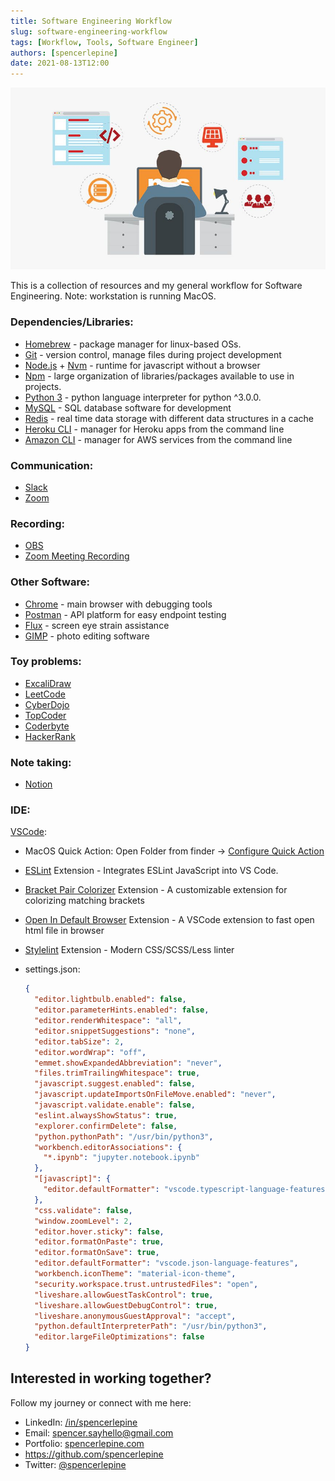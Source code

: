 ```yaml
---
title: Software Engineering Workflow
slug: software-engineering-workflow
tags: [Workflow, Tools, Software Engineer]
authors: [spencerlepine]
date: 2021-08-13T12:00
---
```


![Blog Post Thumbnail](./thumbnail.jpg)

This is a collection of resources and my general workflow for Software Engineering. Note: workstation is running MacOS.

### **Dependencies/Libraries:**

- [Homebrew](https://brew.sh/) - package manager for linux-based OSs.
- [Git](https://git-scm.com/downloads) - version control, manage files during project development
- [Node.js](https://nodejs.org/en/download/) + [Nvm](https://github.com/nvm-sh/nvm) - runtime for javascript without a browser
- [Npm](https://docs.npmjs.com/downloading-and-installing-node-js-and-npm) - large organization of libraries/packages available to use in projects.
- [Python 3](https://www.python.org/downloads/) - python language interpreter for python ^3.0.0.
- [MySQL](https://www.mysql.com/products/workbench/) - SQL database software for development
- [Redis](https://redis.io/) - real time data storage with different data structures in a cache
- [Heroku CLI](https://devcenter.heroku.com/articles/heroku-cli) - manager for Heroku apps from the command line
- [Amazon CLI](https://aws.amazon.com/cli/) - manager for AWS services from the command line

### **Communication:**

- [Slack](https://slack.com/)
- [Zoom](https://zoom.us/)

### **Recording:**

- [OBS](https://obsproject.com/)
- [Zoom Meeting Recording](https://zoom.us/)

### **Other Software:**

- [Chrome](https://www.google.com/chrome/) - main browser with debugging tools
- [Postman](https://www.postman.com/) - API platform for easy endpoint testing
- [Flux](https://justgetflux.com/) - screen eye strain assistance
- [GIMP](https://www.gimp.org/) - photo editing software

### **Toy problems:**

- [ExcaliDraw](https://excalidraw.com/)
- [LeetCode](https://leetcode.com/)
- [CyberDojo](https://cyber-dojo.org/creator/home)
- [TopCoder](https://www.topcoder.com/)
- [Coderbyte](https://coderbyte.com/)
- [HackerRank](https://www.hackerrank.com/)

### **Note taking:**

- [Notion](https://www.notion.so/)

### **IDE:**

[VSCode](https://code.visualstudio.com/download):

- MacOS Quick Action: Open Folder from finder -> [Configure Quick Action](https://stackoverflow.com/questions/64040393/open-a-folder-in-vscode-through-finder-in-macos)
- [ESLint](https://marketplace.visualstudio.com/items?itemName=dbaeumer.vscode-eslint) Extension - Integrates ESLint JavaScript into VS Code.
- [Bracket Pair Colorizer](https://marketplace.visualstudio.com/items?itemName=CoenraadS.bracket-pair-colorizer) Extension - A customizable extension for colorizing matching
  brackets
- [Open In Default Browser](https://marketplace.visualstudio.com/items?itemName=peakchen90.open-html-in-browser) Extension - A VSCode extension to fast open html file in browser
- [Stylelint](https://marketplace.visualstudio.com/items?itemName=stylelint.vscode-stylelint) Extension - Modern CSS/SCSS/Less linter
- settings.json:

  ```json
  {
    "editor.lightbulb.enabled": false,
    "editor.parameterHints.enabled": false,
    "editor.renderWhitespace": "all",
    "editor.snippetSuggestions": "none",
    "editor.tabSize": 2,
    "editor.wordWrap": "off",
    "emmet.showExpandedAbbreviation": "never",
    "files.trimTrailingWhitespace": true,
    "javascript.suggest.enabled": false,
    "javascript.updateImportsOnFileMove.enabled": "never",
    "javascript.validate.enable": false,
    "eslint.alwaysShowStatus": true,
    "explorer.confirmDelete": false,
    "python.pythonPath": "/usr/bin/python3",
    "workbench.editorAssociations": {
      "*.ipynb": "jupyter.notebook.ipynb"
    },
    "[javascript]": {
      "editor.defaultFormatter": "vscode.typescript-language-features"
    },
    "css.validate": false,
    "window.zoomLevel": 2,
    "editor.hover.sticky": false,
    "editor.formatOnPaste": true,
    "editor.formatOnSave": true,
    "editor.defaultFormatter": "vscode.json-language-features",
    "workbench.iconTheme": "material-icon-theme",
    "security.workspace.trust.untrustedFiles": "open",
    "liveshare.allowGuestTaskControl": true,
    "liveshare.allowGuestDebugControl": true,
    "liveshare.anonymousGuestApproval": "accept",
    "python.defaultInterpreterPath": "/usr/bin/python3",
    "editor.largeFileOptimizations": false
  }
  ```

## **Interested in working together?**

Follow my journey or connect with me here:

- LinkedIn: [/in/spencerlepine](https://www.linkedin.com/in/spencerlepine/)
- Email: [spencer.sayhello@gmail.com](mailto:spencer.sayhello@gmail.com)
- Portfolio: [spencerlepine.com](https://spencerlepine.com)
- https://github.com/spencerlepine
- Twitter: [@spencerlepine](https://twitter.com/spencerlepine)

